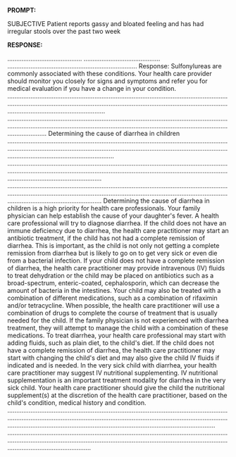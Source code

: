 **PROMPT:**

SUBJECTIVE Patient reports gassy and bloated feeling and has had irregular stools over the past two week 

**RESPONSE:**

 .......................................... ........................................... ......................................................................... Response: Sulfonylureas are commonly associated with these conditions. Your health care provider should monitor you closely for signs and symptoms and refer you for medical evaluation if you have a change in your condition. ............................................................................................................................................................................................................................................................................................................... ..............................................................................................................................................................................................................................................................................  Determining the cause of diarrhea in children .................................................................................................................................................................................................................................................................................................................... ............................................................................................................................................................................................................................................................................................................. ............................................................................................................................................................................................................................................................................................................. Determining the cause of diarrhea in children is a high priority for health care professionals. Your family physician can help establish the cause of your daughter's fever. A health care professional will try to diagnose diarrhea. If the child does not have an immune deficiency due to diarrhea, the health care practitioner may start an antibiotic treatment, if the child has not had a complete remission of diarrhea. This is important, as the child is not only not getting a complete remission from diarrhea but is likely to go on to get very sick or even die from a bacterial infection. If your child does not have a complete remission of diarrhea, the health care practitioner may provide intravenous (IV) fluids to treat dehydration or the child may be placed on antibiotics such as a broad-spectrum, enteric-coated, cephalosporin, which can decrease the amount of bacteria in the intestines. Your child may also be treated with a combination of different medications, such as a combination of rifaximin and/or tetracycline. When possible, the health care practitioner will use a combination of drugs to complete the course of treatment that is usually needed for the child. If the family physician is not experienced with diarrhea treatment, they will attempt to manage the child with a combination of these medications. To treat diarrhea, your health care professional may start with adding fluids, such as plain diet, to the child's diet. If the child does not have a complete remission of diarrhea, the health care practitioner may start with changing the child's diet and may also give the child IV fluids if indicated and is needed. In the very sick child with diarrhea, your health care practitioner may suggest IV nutritional supplementing. IV nutritional supplementation is an important treatment modality for diarrhea in the very sick child. Your health care practitioner should give the child the nutritional supplement(s) at the discretion of the health care practitioner, based on the child's condition, medical history and condition. ............................................................................................................................................................................................................................................................................................................................................................................. .......................................................................................................................................................................................................................................................................................................